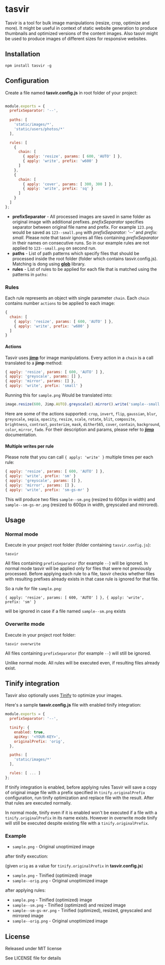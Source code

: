 # tasvir

Tasvir is a tool for bulk image manipulations (resize, crop, optimize and more). It might be useful in context of static website generation to produce thumbnails and optimized versions of the content images. Also tasvir might be used to produce images of different sizes for responsive websites.

## Installation

```
npm install tasvir -g
```

## Configuration

Create a file named **tasvir.config.js** in root folder of your project:


```javascript

module.exports = {
  prefixSeparator: '--',
  
  paths: [
    'static/images/*',
    'static/users/photos/*'
  ],

  rules: [
    {
      chain: [
        { apply: 'resize', params: [ 600, 'AUTO' ] },
        { apply: 'write', prefix: 'w600' }
      ]
    },
    {
      chain: [
        { apply: 'cover', params: [ 300, 300 ] },
        { apply: 'write', prefix: 'sq' }
      ]
    }
  ]
};

```

- **prefixSeparator** - All processed images are saved in same folder as original image with additional prefixes. *prefixSeparator* specifies separator between original file name and prefix. For example `123.png` would be saved as `123--small.png` with *prefixSeparator: '--'* and *prefix: small*. Please note that tasvir ignores all files containing *prefixSeparator* in their names on consecutive runs. So in our example rules are not applied to `123--small.png` on second run. 
- **paths** - List of path patterns which specify files that should be processed inside the root folder (folder which contains tasvir.config.js). Matching is dong using [**glob**](https://github.com/isaacs/node-glob) library. 
- **rules** - List of rules to be applied for each file that is matched using the patterns in `paths`:

### Rules 

Each rule represents an object with single parameter `chain`. 
Each `chain` contains number `actions` to be applied to each image:

```javascript
{
  chain: [
    { apply: 'resize', params: [ 600, 'AUTO' ] },
    { apply: 'write', prefix: 'w600' }
  ]
}
```

#### Actions

Tasvir uses [**jimp**](https://github.com/oliver-moran/jimp) for image manipulations. 
Every action in a `chain` is a call translated to a **jimp** method:

```javascript
{ apply: 'resize', params: [ 600, 'AUTO' ] },
{ apply: 'greyscale', params: [] },
{ apply: 'mirror', params: [] },
{ apply: 'write', prefix: 'small' }
```

Running this for `sample.png` Would be translated into: 

```javascript
image.resize(600, Jimp.AUTO).greyscale().mirror().write('sample--small.png');
```

Here are some of the actions supported: `crop`, `invert`, `flip`, `gaussian`, `blur`, `greyscale`, `sepia`, `opacity`, `resize`, `scale`, `rotate`, `blit`, `composite`, `brightness`, `contrast`, `posterize`, `mask`, `dither565`, `cover`, `contain`, `background`, `color`, `mirror`, `fade`. For their description and params, please refer to [**jimp**](https://github.com/oliver-moran/jimp) documentation.

#### Multiple writes per rule 

Please note that you can call `{ apply: 'write' }` multiple times per each rule:

```javascript
{ apply: 'resize', params: [ 600, 'AUTO' ] },
{ apply: 'write', prefix: 'sm' }
{ apply: 'greyscale', params: [] },
{ apply: 'mirror', params: [] },
{ apply: 'write', prefix: 'sm-gs-mr' }
```
This will produce two files `sample--sm.png` (resized to 600px in width) and `sample--sm-gs-mr.png` (resized to 600px in width, greyscaled and mirrored).

## Usage

### Normal mode

Execute in your project root folder (folder containing `tasvir.config.js`):

```
tasvir
```

All files containing `prefixSeparator` (for example `--`) will be ignored.
In normal mode tasvir will be applied only for files that were not previously processed. 
Before applying each rule to a file, tasvir checks whether files with resulting prefixes already exists in that case rule is ignored for that file.

So a rule for file `sample.png`: 

```
{ apply: 'resize', params: [ 600, 'AUTO' ] }, { apply: 'write', prefix: 'sm' }
```

will be ignored in case if a file named `sample--sm.png` exists

### Overwrite mode

Execute in your project root folder: 

```
tasvir overwrite
```

All files containing `prefixSeparator` (for example `--`) will still be ignored.

Unlike normal mode. All rules will be executed even, if resulting files already exist.

## Tinify integration

Tasvir also optionally uses [Tinify](https://tinypng.com/developers) to optimize your images. 

Here's a sample **tasvir.config.js** file with enabled tinify integration: 

```javascript
module.exports = {
  prefixSeparator: '--',

  tinify: {
    enabled: true,
    apiKey: '<YOUR-KEY>',
    originalPrefix: 'orig',
  },

  paths: [
    'static/images/*'
  ],

  rules: [ ... ]
};
```

If tinify integration is enabled, before applying rules Tasvir will save a copy of original image file with a prefix specified in `tinify.originalPrefix` configuration, run tinify optimization and replace file with the result. After that rules are executed normally. 

In normal mode, tinify even if it is enabled won't be executed if a file with a `tinify.originalPrefix` in its name exists.
However in overwrite mode tinify will still be executed despite existing file with a `tinify.originalPrefix`.

### Example

- `sample.png` - Original unoptimized image 

after tinify execution:

(given `orig` as a value for `tinify.originalPrefix` in **tasvir.config.js**)

- `sample.png` - Tinified (optimized) image 
- `sample--orig.png` - Original unoptimized image 

after applying rules:

- `sample.png` - Tinified (optimized) image 
- `sample--sm.png` - Tinified (optimized) and resized image
- `sample--sm-gs-mr.png` - Tinified (optimized), resized, greyscaled and mirrored image 
- `sample--orig.png` - Original unoptimized image 


## License

Released under MIT license

See LICENSE file for details
